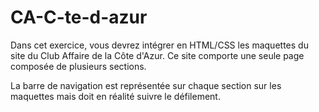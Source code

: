 # CA-C-te-d-azur

Dans cet exercice, vous devrez intégrer en HTML/CSS les maquettes du site du Club Affaire de la Côte d'Azur. Ce site comporte une seule page composée de plusieurs sections.

La barre de navigation est représentée sur chaque section sur les maquettes mais doit en réalité suivre le défilement.
